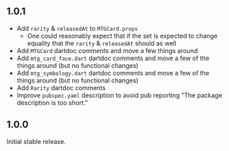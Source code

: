 ## 1.0.1

* Add `rarity` & `releasedAt` to `MTGCard.props`
    * One could reasonably expect that if the set is expected to change equality that the `rarity` & `releasedAt` should as well
* Add `MTGCard` dartdoc comments and move a few things around
* Add `mtg_card_face.dart` dartdoc comments and move a few of the things around (but no functional changes)
* Add `mtg_symbology.dart` dartdoc comments and move a few of the things around (but no functional changes)
* Add `Rarity` dartdoc comments
* Improve `pubspec.yaml` description to avoid pub reporting "The package description is too short."

## 1.0.0

Initial stable release.
